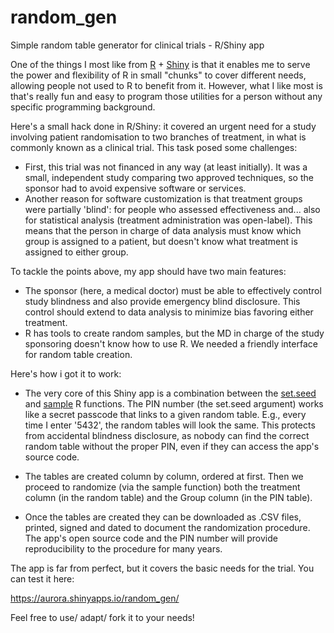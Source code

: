 # random_gen
Simple random table generator for clinical trials - R/Shiny app

One of the things I most like from [R](https://www.r-project.org/) + [Shiny](http://shiny.rstudio.com/) is that it enables me to serve the power and flexibility of R in small "chunks" to cover different needs, allowing people not used to R to benefit from it. However, what I like most is that's really fun and easy to program those utilities for a person without any specific programming background.

Here's a small hack done in R/Shiny: it covered an urgent need for a study involving patient randomisation to two branches of treatment, in what is commonly known as a clinical trial. This task posed some challenges:

- First, this trial was not financed in any way (at least initially). It was a small, independent study comparing two approved techniques, so the sponsor had to avoid expensive software or services.
- Another reason for software customization is that treatment groups were partially 'blind': for people who assessed effectiveness and... also for statistical analysis (treatment administration was open-label). This means that the person in charge of data analysis must know which group is assigned to a patient, but doesn't know what treatment is assigned to either group.

To tackle the points above, my app should have two main features:

- The sponsor (here, a medical doctor) must be able to effectively control study blindness and also provide emergency blind disclosure. This control should extend to data analysis to minimize bias favoring either treatment.
- R has tools to create random samples, but the MD in charge of the study sponsoring doesn't know how to use R. We needed a friendly interface for random table creation. 

Here's how i got it to work:

- The very core of this Shiny app is a combination between the [set.seed](https://stat.ethz.ch/R-manual/R-devel/library/base/html/Random.html) and [sample](https://stat.ethz.ch/R-manual/R-devel/library/base/html/sample.html) R functions. The PIN number (the set.seed argument) works like a secret passcode that links to a given random table. E.g., every time I enter '5432', the random tables will look the same. This protects from accidental blindness disclosure, as nobody can find the correct random table without the proper PIN, even if they can access the app's source code.

- The tables are created column by column, ordered at first. Then we proceed to randomize (via the sample function) both the treatment column (in the random table) and the Group column (in the PIN table).

- Once the tables are created they can be downloaded as .CSV files, printed, signed and dated to document the randomization procedure. The app's open source code and the PIN number will provide reproducibility to the procedure for many years.

The app is far from perfect, but it covers the basic needs for the trial. You can test it here:

https://aurora.shinyapps.io/random_gen/

Feel free to use/ adapt/ fork it to your needs!

